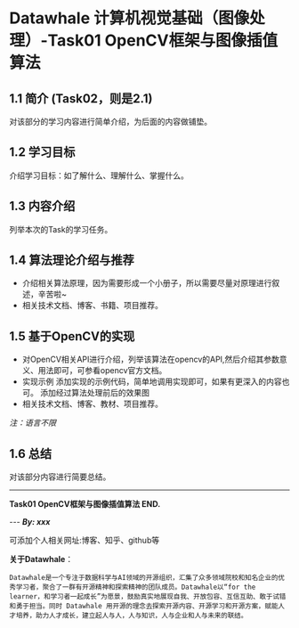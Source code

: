 # Datawhale 计算机视觉基础（图像处理）-Task01 OpenCV框架与图像插值算法

## 1.1 简介 (Task02，则是2.1)
对该部分的学习内容进行简单介绍，为后面的内容做铺垫。


## 1.2 学习目标

介绍学习目标：如了解什么、理解什么、掌握什么。

## 1.3 内容介绍

列举本次的Task的学习任务。

## 1.4 算法理论介绍与推荐

* 介绍相关算法原理，因为需要形成一个小册子，所以需要尽量对原理进行叙述，辛苦啦~
* 相关技术文档、博客、书籍、项目推荐。

## 1.5 基于OpenCV的实现

* 对OpenCV相关API进行介绍，列举该算法在opencv的API,然后介绍其参数意义、用法即可，可参看opencv官方文档。
* 实现示例
  添加实现的示例代码，简单地调用实现即可，如果有更深入的内容也可。
  添加经过算法处理前后的效果图
* 相关技术文档、博客、教材、项目推荐。

*注：语言不限*
  
## 1.6 总结 

 对该部分内容进行简要总结。
  
---
**Task01 OpenCV框架与图像插值算法 END.**

--- ***By: xxx***

可添加个人相关网址:博客、知乎、github等


**关于Datawhale**：

`Datawhale是一个专注于数据科学与AI领域的开源组织，汇集了众多领域院校和知名企业的优秀学习者，聚合了一群有开源精神和探索精神的团队成员。Datawhale以“for the learner，和学习者一起成长”为愿景，鼓励真实地展现自我、开放包容、互信互助、敢于试错和勇于担当。同时 Datawhale 用开源的理念去探索开源内容、开源学习和开源方案，赋能人才培养，助力人才成长，建立起人与人，人与知识，人与企业和人与未来的联结。`




  
